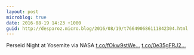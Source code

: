 ```yaml
---
layout: post
microblog: true
date: 2016-08-19 14:23 +1000
guid: http://desparoz.micro.blog/2016/08/19/t766490686111842304.html
---
```

Perseid Night at Yosemite via NASA [t.co/fOkw9stWe...](https://t.co/fOkw9stWeW) [t.co/0e35gFRJ2...](https://t.co/0e35gFRJ2i)
